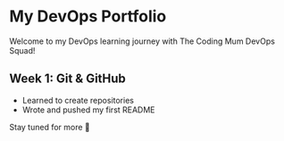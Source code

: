 # My DevOps Portfolio

Welcome to my DevOps learning journey with The Coding Mum DevOps Squad!

## Week 1: Git & GitHub
- Learned to create repositories
- Wrote and pushed my first README

Stay tuned for more 🚀
